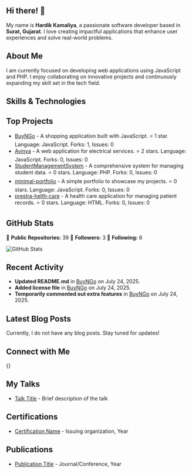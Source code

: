 ## Hi there! 👋

My name is **Hardik Kamaliya**, a passionate software developer based in **Surat, Gujarat**. I love creating impactful applications that enhance user experiences and solve real-world problems.

## About Me

I am currently focused on developing web applications using JavaScript and PHP. I enjoy collaborating on innovative projects and continuously expanding my skill set in the tech field.

## Skills & Technologies



## Top Projects

- [BuyNGo](https://github.com/hardikmacbook/BuyNGo) - A shopping application built with JavaScript. ⭐️ 1 star. Language: JavaScript. Forks: 1, Issues: 0
- [Avinya](https://github.com/hardikmacbook/Avinya) - A web application for electrical services. ⭐️ 2 stars. Language: JavaScript. Forks: 0, Issues: 0
- [StudentManagementSystem](https://github.com/hardikmacbook/StudentManagementSystem) - A comprehensive system for managing student data. ⭐️ 0 stars. Language: PHP. Forks: 0, Issues: 0
- [minimal-portfolio](https://github.com/hardikmacbook/minimal-portfolio) - A simple portfolio to showcase my projects. ⭐️ 0 stars. Language: JavaScript. Forks: 0, Issues: 0
- [prestra-helth-care](https://github.com/hardikmacbook/prestra-helth-care) - A health care application for managing patient records. ⭐️ 0 stars. Language: HTML. Forks: 0, Issues: 0

## GitHub Stats

🔭 **Public Repositories:** 39 
👥 **Followers:** 3 
👤 **Following:** 6 

![GitHub Stats](https://github-readme-stats.vercel.app/api?username=hardikmacbook&show_icons=true&hide_title=true&count_private=true&theme=radical)

## Recent Activity

- **Updated README.md** in [BuyNGo](https://github.com/hardikmacbook/BuyNGo) on July 24, 2025. 
- **Added license file** in [BuyNGo](https://github.com/hardikmacbook/BuyNGo) on July 24, 2025. 
- **Temporarily commented out extra features** in [BuyNGo](https://github.com/hardikmacbook/BuyNGo) on July 24, 2025.

## Latest Blog Posts

Currently, I do not have any blog posts. Stay tuned for updates!

## Connect with Me

{}

## My Talks

- [Talk Title](link-to-talk) - Brief description of the talk

## Certifications

- [Certification Name](link-to-certificate) - Issuing organization, Year

## Publications

- [Publication Title](link-to-publication) - Journal/Conference, Year
